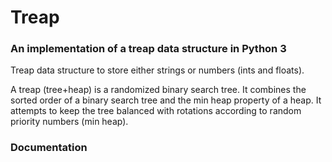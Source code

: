 # Treap

### An implementation of a treap data structure in Python 3

Treap data structure to store either strings or numbers (ints and floats).

A treap (tree+heap) is a randomized binary search tree. It combines the sorted order of a binary search tree and the min heap property 
of a heap. It attempts to keep the tree balanced with rotations according to random priority numbers (min heap).

### Documentation


